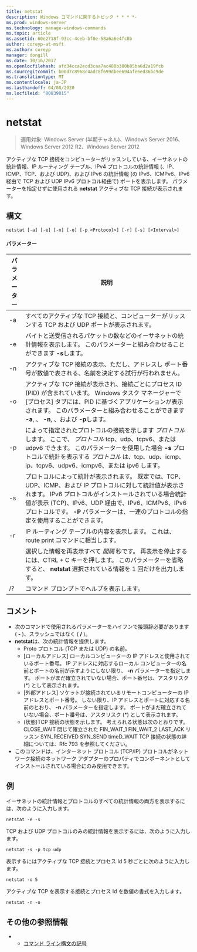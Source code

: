 ```yaml
---
title: netstat
description: Windows コマンドに関するトピック * * * *-
ms.prod: windows-server
ms.technology: manage-windows-commands
ms.topic: article
ms.assetid: 60e2718f-93cc-4ceb-bf0e-58a6a6e4fc8b
author: coreyp-at-msft
ms.author: coreyp
manager: dongill
ms.date: 10/16/2017
ms.openlocfilehash: afd34cca2ecd3caa7ac480b380b85ba6d2a19fcb
ms.sourcegitcommit: b00d7c8968c4adc8f699dbee694afe6ed36bc9de
ms.translationtype: MT
ms.contentlocale: ja-JP
ms.lasthandoff: 04/08/2020
ms.locfileid: "80839015"
---
```

# <a name="netstat"></a>netstat

>適用対象: Windows Server (半期チャネル)、Windows Server 2016、Windows Server 2012 R2、Windows Server 2012

アクティブな TCP 接続をコンピューターがリッスンしている、イーサネットの統計情報、IP ルーティング テーブル、IPv4 プロトコルの統計情報 (、IP、ICMP、TCP、および UDP)、および IPv6 の統計情報 (の IPv6、ICMPv6、IPv6 経由で TCP および UDP IPv6 プロトコル経由で) ポートを表示します。 パラメーターを指定せずに使用される **netstat** アクティブな TCP 接続が表示されます。 

## <a name="syntax"></a>構文
```
netstat [-a] [-e] [-n] [-o] [-p <Protocol>] [-r] [-s] [<Interval>]
```

#### <a name="parameters"></a>パラメーター

|   パラメーター   |                                                                                                                                              説明                                                                                                                                              |
|---------------|-------------------------------------------------------------------------------------------------------------------------------------------------------------------------------------------------------------------------------------------------------------------------------------------------------|
|      -a       |                                                                                                   すべてのアクティブな TCP 接続と、コンピューターがリッスンする TCP および UDP ポートが表示されます。                                                                                                   |
|      -e       |                                                                                 バイトと送受信されるパケットの数などのイーサネットの統計情報を表示します。 このパラメーターと組み合わせることができます **-s**します。                                                                                  |
|      -n       |                                                                               アクティブな TCP 接続の表示、ただし、アドレスし ポート番号が数値で表される、名前を決定する試行が行われません。                                                                               |
|      -o       |                          アクティブな TCP 接続が表示され、接続ごとにプロセス ID (PID) が含まれています。 Windows タスク マネージャーで [プロセス] タブには、PID に基づくアプリケーションが表示されます。 このパラメーターと組み合わせることができます **-a**, 、 **-n**, 、および **-p**します。                           |
| -p <Protocol> |               によって指定されたプロトコルの接続を示します *プロトコル*します。 ここで、 *プロトコル* tcp、udp、tcpv6、または udpv6 できます。 このパラメーターを使用した場合 **-s** プロトコルで統計を表示する *プロトコル* は、tcp、udp、icmp、ip、tcpv6、udpv6、icmpv6、または ipv6 します。                |
|      -s       | プロトコルによって統計が表示されます。 既定では、TCP、UDP、ICMP、および IP プロトコルに対して統計値が表示されます。 IPv6 プロトコルがインストールされている場合統計値が表示 (TCP)、IPv6、UDP 経由で、IPv6、ICMPv6、IPv6 プロトコルです。 **-P** パラメーターは、一連のプロトコルの指定を使用することができます。 |
|      -r       |                                                                                                     IP ルーティング テーブルの内容を表示します。 これは、route print コマンドに相当します。                                                                                                     |
|  <Interval>   |                                                        選択した情報を再表示すべて *間隔* 秒です。 再表示を停止するには、CTRL + C キーを押します。 このパラメーターを省略すると、 **netstat** 選択されている情報を 1 回だけを出力します。                                                         |
|      /?       |                                                                                                                                 コマンド プロンプトでヘルプを表示します。                                                                                                                                  |

## <a name="remarks"></a>コメント
-   次のコマンドで使用されるパラメーターをハイフンで接頭辞必要があります ( **-** )、スラッシュではなく ( **/** )。
-   **netstat**は、次の統計情報を提供します。
    -   Proto プロトコル (TCP または UDP) の名前。
    -   [ローカルアドレス] ローカルコンピューターの IP アドレスと使用されているポート番号。 IP アドレスに対応するローカル コンピューターの名前とポートの名前が示すようにしない限り、 **-n** パラメーターを指定します。 ポートがまだ確立されていない場合、ポート番号は、アスタリスク (*) として表示されます。
    -   [外部アドレス] ソケットが接続されているリモートコンピューターの IP アドレスとポート番号。 しない限り、IP アドレスとポートに対応する名前のとおり、 **-n** パラメーターを指定します。 ポートがまだ確立されていない場合、ポート番号は、アスタリスク (*) として表示されます。
    -   (状態)TCP 接続の状態を示します。 考えられる状態は次のとおりです。 CLOSE_WAIT 閉じて確立された FIN_WAIT_1 FIN_WAIT_2 LAST_ACK リッスン SYN_RECEIVED SYN_SEND timeD_WAIT TCP 接続の状態の詳細については、Rfc 793 を参照してください。
-   このコマンドは、インターネット プロトコル (TCP/IP) プロトコルがネットワーク接続のネットワーク アダプターのプロパティでコンポーネントとしてインストールされている場合にのみ使用できます。

## <a name="examples"></a><a name=BKMK_Examples></a>例
イーサネットの統計情報とプロトコルのすべての統計情報の両方を表示するには、次のように入力します。
```
netstat -e -s
```
TCP および UDP プロトコルのみの統計情報を表示するには、次のように入力します。
```
netstat -s -p tcp udp
```
表示するにはアクティブな TCP 接続とプロセス Id 5 秒ごとに次のように入力します。
```
netstat -o 5
```
アクティブな TCP を表示する接続とプロセス Id を数値の書式を入力します。
```
netstat -n -o
```

## <a name="additional-references"></a>その他の参照情報
-   - [コマンド ライン構文の記号](command-line-syntax-key.md)
